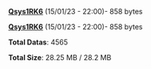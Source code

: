 [**Qsys1RK6**](/data/Qsys1RK6.txt) (15/01/23 - 22:00)- 858 bytes

[**Qsys1RK6**](/data/Qsys1RK6.txt) (15/01/23 - 22:00)- 858 bytes

**Total Datas**: 4565

**Total Size**: 28.25 MB / 28.2 MB